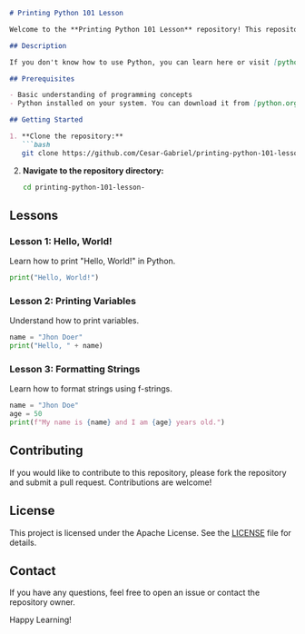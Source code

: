 ```markdown
# Printing Python 101 Lesson

Welcome to the **Printing Python 101 Lesson** repository! This repository contains resources and examples for learning basic Python programming, specifically focusing on printing output.

## Description

If you don't know how to use Python, you can learn here or visit [python.org](https://www.python.org/) for more information.

## Prerequisites

- Basic understanding of programming concepts
- Python installed on your system. You can download it from [python.org](https://www.python.org/downloads/).

## Getting Started

1. **Clone the repository:**
   ```bash
   git clone https://github.com/Cesar-Gabriel/printing-python-101-lesson-.git
   ```
2. **Navigate to the repository directory:**
   ```bash
   cd printing-python-101-lesson-
   ```

## Lessons

### Lesson 1: Hello, World!
Learn how to print "Hello, World!" in Python.

```python
print("Hello, World!")
```

### Lesson 2: Printing Variables
Understand how to print variables.

```python
name = "Jhon Doer"
print("Hello, " + name)
```

### Lesson 3: Formatting Strings
Learn how to format strings using f-strings.

```python
name = "Jhon Doe"
age = 50
print(f"My name is {name} and I am {age} years old.")
```

## Contributing

If you would like to contribute to this repository, please fork the repository and submit a pull request. Contributions are welcome!

## License

This project is licensed under the Apache License. See the [LICENSE](LICENSE) file for details.

## Contact

If you have any questions, feel free to open an issue or contact the repository owner.

Happy Learning!
```

